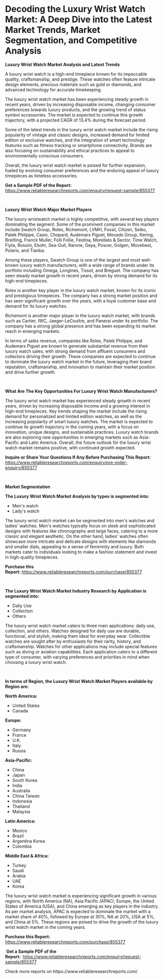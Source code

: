 <p><h1>Decoding the Luxury Wrist Watch Market: A Deep Dive into the Latest Market Trends, Market Segmentation, and Competitive Analysis</h1></p><p><strong>Luxury Wrist Watch Market Analysis and Latest Trends</strong></p>
<p><p>A luxury wrist watch is a high-end timepiece known for its impeccable quality, craftsmanship, and prestige. These watches often feature intricate design elements, precious materials such as gold or diamonds, and advanced technology for accurate timekeeping.</p><p>The luxury wrist watch market has been experiencing steady growth in recent years, driven by increasing disposable income, changing consumer preferences towards luxury products, and the growing trend of status symbol accessories. The market is expected to continue this growth trajectory, with a projected CAGR of 13.4% during the forecast period.</p><p>Some of the latest trends in the luxury wrist watch market include the rising popularity of vintage and classic designs, increased demand for limited edition or exclusive watches, and the integration of smart technology features such as fitness tracking or smartphone connectivity. Brands are also focusing on sustainability and ethical practices to appeal to environmentally conscious consumers.</p><p>Overall, the luxury wrist watch market is poised for further expansion, fueled by evolving consumer preferences and the enduring appeal of luxury timepieces as timeless accessories.</p></p>
<p><strong>Get a Sample PDF of the Report:&nbsp;</strong> <a href="https://www.reliableresearchreports.com/enquiry/request-sample/855377">https://www.reliableresearchreports.com/enquiry/request-sample/855377</a></p>
<p>&nbsp;</p>
<p><strong>Luxury Wrist Watch Major Market Players</strong></p>
<p><p>The luxury wristwatch market is highly competitive, with several key players dominating the segment. Some of the prominent companies in this market include Swatch Group, Rolex, Richemont, LVMH, Fossil, Citizen, Seiko, Patek Philippe, Casio, Chopard, Audemars Piguet, Movado Group, Kering, Breitling, Franck Muller, Folli Follie, Festina, Morellato & Sector, Time Watch, Fiyta, Rossini, Ebohr, Sea-Gull, Rarone, Geya, Poscer, Golgen, Movebest, Polaris, and Tianba.</p><p>Among these players, Swatch Group is one of the largest and most well-known luxury watch manufacturers, with a wide range of brands under its portfolio including Omega, Longines, Tissot, and Breguet. The company has seen steady market growth in recent years, driven by strong demand for its high-end timepieces.</p><p>Rolex is another key player in the luxury watch market, known for its iconic and prestigious timepieces. The company has a strong market position and has seen significant growth over the years, with a loyal customer base and demand for its luxury watches.</p><p>Richemont is another major player in the luxury watch market, with brands such as Cartier, IWC, Jaeger-LeCoultre, and Panerai under its portfolio. The company has a strong global presence and has been expanding its market reach in emerging markets.</p><p>In terms of sales revenue, companies like Rolex, Patek Philippe, and Audemars Piguet are known to generate substantial revenue from their luxury watch sales, with strong demand from affluent consumers and collectors driving their growth. These companies are expected to continue to dominate the luxury watch market in the future, leveraging their brand reputation, craftsmanship, and innovation to maintain their market position and drive further growth.</p></p>
<p>&nbsp;</p>
<p><strong>What Are The Key Opportunities For Luxury Wrist Watch Manufacturers?</strong></p>
<p><p>The luxury wrist watch market has experienced steady growth in recent years, driven by increasing disposable income and a growing interest in high-end timepieces. Key trends shaping the market include the rising demand for personalized and limited edition watches, as well as the increasing popularity of smart luxury watches. The market is expected to continue its growth trajectory in the coming years, with a focus on innovation, unique designs, and sustainable practices. Luxury watch brands are also exploring new opportunities in emerging markets such as Asia-Pacific and Latin America. Overall, the future outlook for the luxury wrist watch market remains positive, with continued growth expected.</p></p>
<p><strong>Inquire or Share Your Questions If Any Before Purchasing This Report:</strong> <a href="https://www.reliableresearchreports.com/enquiry/pre-order-enquiry/855377">https://www.reliableresearchreports.com/enquiry/pre-order-enquiry/855377</a></p>
<p>&nbsp;</p>
<p><strong>Market Segmentation</strong></p>
<p><strong>The Luxury Wrist Watch Market Analysis by types is segmented into:</strong></p>
<p><ul><li>Men's watch</li><li>Lady's watch</li></ul></p>
<p><p>The luxury wrist watch market can be segmented into men's watches and ladies' watches. Men's watches typically focus on sleek and sophisticated designs with features like chronographs and large faces, catering to a more classic and elegant aesthetic. On the other hand, ladies' watches often showcase more intricate and delicate designs with elements like diamonds and smaller dials, appealing to a sense of femininity and luxury. Both markets cater to individuals looking to make a fashion statement and invest in high-quality timepieces.</p></p>
<p><strong>Purchase this Report:&nbsp;</strong><a href="https://www.reliableresearchreports.com/purchase/855377">https://www.reliableresearchreports.com/purchase/855377</a></p>
<p>&nbsp;</p>
<p><strong>The Luxury Wrist Watch Market Industry Research by Application is segmented into:</strong></p>
<p><ul><li>Daliy Use</li><li>Collection</li><li>Others</li></ul></p>
<p><p>The luxury wrist watch market caters to three main applications: daily use, collection, and others. Watches designed for daily use are durable, functional, and stylish, making them ideal for everyday wear. Collectible watches are sought after by enthusiasts for their rarity, history, and craftsmanship. Watches for other applications may include special features such as diving or aviation capabilities. Each application caters to a different type of consumer, with varying preferences and priorities in mind when choosing a luxury wrist watch.</p></p>
<p>&nbsp;</p>
<p><strong>In terms of Region, the Luxury Wrist Watch Market Players available by Region are:</strong></p>
<p>
    <p> <strong> North America: </strong>
        <ul>
            <li>United States</li>
            <li>Canada</li>
        </ul>
        </p> 
    <p> <strong> Europe: </strong>
        <ul>
            <li>Germany</li>
            <li>France</li>
            <li>U.K.</li>
            <li>Italy</li>
            <li>Russia</li>
        </ul>
        </p> 
    <p> <strong> Asia-Pacific: </strong>
        <ul>
            <li>China</li>
            <li>Japan</li>
            <li>South Korea</li>
            <li>India</li>
            <li>Australia</li>
            <li>China Taiwan</li>
            <li>Indonesia</li>
            <li>Thailand</li>
            <li>Malaysia</li>
        </ul>
        </p> 
    <p> <strong> Latin America: </strong>
        <ul>
            <li>Mexico</li>
            <li>Brazil</li>
            <li>Argentina Korea</li>
            <li>Colombia</li>
        </ul>
        </p> 
    <p> <strong> Middle East & Africa: </strong>
        <ul>
            <li>Turkey</li>
            <li>Saudi</li>
            <li>Arabia</li>
            <li>UAE</li>
            <li>Korea</li>
        </ul>
    </p>
    </p>
<p><p>The luxury wrist watch market is experiencing significant growth in various regions, with North America (NA), Asia Pacific (APAC), Europe, the United States of America (USA), and China emerging as key players in the industry. As per market analysis, APAC is expected to dominate the market with a market share of 40%, followed by Europe at 30%, NA at 20%, USA at 5%, and China at 5%. These regions are poised to drive the growth of the luxury wrist watch market in the coming years.</p></p>
<p><strong>Purchase this Report: </strong><a href="https://www.reliableresearchreports.com/purchase/855377">https://www.reliableresearchreports.com/purchase/855377</a></p>
<p>&nbsp;<strong>Get a Sample PDF of the Report:&nbsp;&nbsp;</strong><a href="https://www.reliableresearchreports.com/enquiry/request-sample/855377">https://www.reliableresearchreports.com/enquiry/request-sample/855377</a></p>
<p><strong></strong></p>
<p>Check more reports on https://www.reliableresearchreports.com/</p>